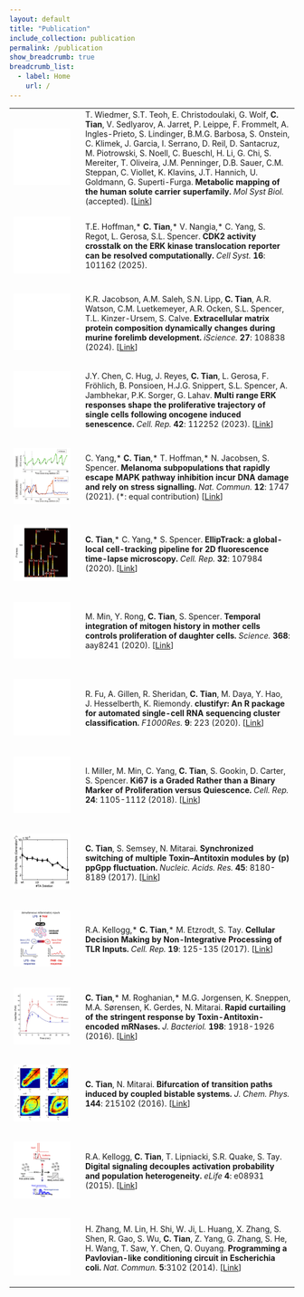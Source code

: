 ```yaml
---
layout: default
title: "Publication"
include_collection: publication
permalink: /publication
show_breadcrumb: true
breadcrumb_list:
  - label: Home
    url: /
---
```


<div id="main">
<table><tbody>
  <tr>
    <td style="width:100px"><p>
      <img src="../images/publication/no_image.png" style="max-width:100%;">
    </p></td> 
    <td style="padding-left:20px">
      T. Wiedmer, S.T. Teoh, E. Christodoulaki, G. Wolf, <strong>C. Tian</strong>, V. Sedlyarov, A. Jarret, P. Leippe, F. Frommelt, A. Ingles-Prieto, S. Lindinger, B.M.G. Barbosa, S. Onstein, C. Klimek, J. Garcia, I. Serrano, D. Reil, D. Santacruz, M. Piotrowski, S. Noell, C. Bueschl, H. Li, G. Chi, S. Mereiter, T. Oliveira, J.M. Penninger, D.B. Sauer, C.M. Steppan, C. Viollet, K. Klavins, J.T. Hannich, U. Goldmann, G. Superti-Furga.
      <strong>Metabolic mapping of the human solute carrier superfamily.</strong>
      <em>Mol Syst Biol.</em> (accepted).
      [<a href="https://doi.org/10.1101/2024.09.23.614124">Link</a>]
    </td>
  </tr>
  <tr>
    <td style="width:100px"><p>
      <img src="../images/publication/no_image.png" style="max-width:100%;">
    </p></td> 
    <td style="padding-left:20px">
      T.E. Hoffman,* <strong>C. Tian</strong>,* V. Nangia,* C. Yang, S. Regot, L. Gerosa, S.L. Spencer.
      <strong>CDK2 activity crosstalk on the ERK kinase translocation reporter can be resolved computationally.</strong>
      <em>Cell Syst.</em> <strong>16</strong>: 101162 (2025).
    </td>
  </tr>
  <tr>
    <td style="width:100px"><p>
      <img src="../images/publication/no_image.png" style="max-width:100%;">
    </p></td> 
    <td style="padding-left:20px">
      K.R. Jacobson, A.M. Saleh, S.N. Lipp, <strong>C. Tian</strong>, A.R. Watson, C.M. Luetkemeyer, A.R. Ocken, S.L. Spencer, T.L. Kinzer-Ursem, S. Calve.
      <strong>Extracellular matrix protein composition dynamically changes during murine forelimb development.</strong>
      <em>iScience.</em> <strong>27</strong>: 108838 (2024).
      [<a href="https://doi.org/10.1016/j.isci.2024.108838">Link</a>]
    </td>
  </tr>
  <tr>
    <td style="width:100px"><p>
      <img src="../images/publication/no_image.png" style="max-width:100%;">
    </p></td> 
    <td style="padding-left:20px">
      J.Y. Chen, C. Hug, J. Reyes, <strong>C. Tian</strong>, L. Gerosa, F. Fr&#246;hlich, B. Ponsioen, H.J.G. Snippert, S.L. Spencer, A. Jambhekar, P.K. Sorger, G. Lahav. 
      <strong>Multi range ERK responses shape the proliferative trajectory of single cells following oncogene induced senescence.</strong> 
      <em>Cell. Rep.</em> <strong>42</strong>: 112252 (2023). 
      [<a href="https://doi.org/10.1016/j.celrep.2023.112252">Link</a>]
    </td>
  </tr>
  <tr>
    <td style="width:100px"><p>
      <a href="https://doi.org/10.1038/s41467-021-21549-x">
        <img src="../images/publication/NatComms2021.png" style="max-width:100%;">
      </a>  
    </p></td> 
    <td style="padding-left:20px">
      C. Yang,* <strong>C. Tian</strong>,* T. Hoffman,* N. Jacobsen, S. Spencer. 
      <strong>Melanoma subpopulations that rapidly escape MAPK pathway inhibition incur DNA damage and rely on stress signalling.</strong> 
      <em>Nat. Commun.</em> <strong>12</strong>: 1747 (2021). (*: equal contribution) 
      [<a href="https://doi.org/10.1038/s41467-021-21549-x">Link</a>]
    </td>
  </tr>
  <tr>
    <td style="width:100px"><p>
      <a href="https://doi.org/10.1016/j.celrep.2020.107984">
        <img src="../images/publication/CellReport2020.png" style="max-width:100%;">
      </a>  
    </p></td> 
    <td style="padding-left:20px">
      <strong>C. Tian</strong>,* C. Yang,* S. Spencer. 
      <strong>EllipTrack: a global-local cell-tracking pipeline for 2D fluorescence time-lapse microscopy.</strong> 
      <em>Cell. Rep.</em> <strong>32</strong>: 107984 (2020). 
      [<a href="https://doi.org/10.1016/j.celrep.2020.107984">Link</a>]
    </td>
  </tr>
  <tr>
    <td style="width:100px"><p>
      <img src="../images/publication/no_image.png" style="max-width:100%;">
    </p></td> 
    <td style="padding-left:20px">
      M. Min, Y. Rong, <strong>C. Tian</strong>, S. Spencer. 
      <strong>Temporal integration of mitogen history in mother cells controls proliferation of daughter cells.</strong> 
      <em>Science.</em> <strong>368</strong>: aay8241 (2020). 
      [<a href="https://doi.org/10.1126/science.aay8241">Link</a>]
    </td>
  </tr>
  <tr>
    <td style="width:100px"><p>
      <img src="../images/publication/no_image.png" style="max-width:100%;">
    </p></td> 
    <td style="padding-left:20px">
      R. Fu, A. Gillen, R. Sheridan, <strong>C. Tian</strong>, M. Daya, Y. Hao, J. Hesselberth, K. Riemondy. 
      <strong>clustifyr: An R package for automated single-cell RNA sequencing cluster classification.</strong> 
      <em>F1000Res.</em> <strong>9</strong>: 223 (2020). 
      [<a href="https://doi.org/10.12688/f1000research.22969.2">Link</a>]
    </td>
  </tr>
  <tr>
    <td style="width:100px"><p>
      <img src="../images/publication/no_image.png" style="max-width:100%;">
    </p></td> 
    <td style="padding-left:20px">
      I. Miller, M. Min, C. Yang, <strong>C. Tian</strong>, S. Gookin, D. Carter, S. Spencer. 
      <strong>Ki67 is a Graded Rather than a Binary Marker of Proliferation versus Quiescence.</strong> 
      <em>Cell. Rep.</em> <strong>24</strong>: 1105-1112 (2018). 
      [<a href="https://doi.org/10.1016/j.celrep.2018.06.110">Link</a>]
    </td>
  </tr>
  <tr>
    <td style="width:100px"><p>
      <a href="https://doi.org/10.1093/nar/gkx552">
        <img src="../images/publication/NAR2017.png" style="max-width:100%;">
      </a>  
    </p></td> 
    <td style="padding-left:20px">
      <strong>C. Tian</strong>, S. Semsey, N. Mitarai. 
      <strong>Synchronized switching of multiple Toxin–Antitoxin modules by (p) ppGpp fluctuation.</strong> 
      <em>Nucleic. Acids. Res.</em> <strong>45</strong>: 8180-8189 (2017). 
      [<a href="https://doi.org/10.1093/nar/gkx552">Link</a>]
    </td>
  </tr>
  <tr>
    <td style="width:100px"><p>
      <a href="https://doi.org/10.1016/j.celrep.2017.03.027">
        <img src="../images/publication/CellReport2017.png" style="max-width:100%;">
      </a>
    </p></td> 
    <td style="padding-left:20px">
      R.A. Kellogg,* <strong>C. Tian</strong>,* M. Etzrodt, S. Tay. 
      <strong>Cellular Decision Making by Non-Integrative Processing of TLR Inputs.</strong> 
      <em>Cell. Rep.</em> <strong>19</strong>: 125-135 (2017). 
      [<a href="https://doi.org/10.1016/j.celrep.2017.03.027">Link</a>]
    </td>
  </tr>
  <tr>
    <td style="width:100px"><p>
      <a href="https://doi.org/10.1128/jb.00062-16">
        <img src="../images/publication/JBact2016.png" style="max-width:100%;">
      </a> 
    </p></td> 
    <td style="padding-left:20px">
      <strong>C. Tian</strong>,* M. Roghanian,* M.G. Jorgensen, K. Sneppen, M.A. S&#248;rensen, K. Gerdes, N. Mitarai. 
      <strong>Rapid curtailing of the stringent response by Toxin-Antitoxin-encoded mRNases.</strong> 
      <em>J. Bacteriol.</em> <strong>198</strong>: 1918-1926 (2016). 
      [<a href="https://doi.org/10.1128/jb.00062-16">Link</a>]
    </td>
  </tr>
  <tr>
    <td style="width:100px"><p>
      <a href="https://doi.org/10.1063/1.4953242">
        <img src="../images/publication/JChemPhys2016.png" style="max-width:100%;">
      </a> 
    </p></td> 
    <td style="padding-left:20px">
      <strong>C. Tian</strong>, N. Mitarai. 
      <strong>Bifurcation of transition paths induced by coupled bistable systems.</strong> 
      <em>J. Chem. Phys.</em> <strong>144</strong>: 215102 (2016). 
      [<a href="https://doi.org/10.1063/1.4953242">Link</a>]
    </td>
  </tr>
  <tr>
    <td style="width:100px"><p>
      <a href="https://doi.org/10.7554/elife.08931">
        <img src="../images/publication/eLife2015.png" style="max-width:100%;">
      </a>  
    </p></td> 
    <td style="padding-left:20px">
      R.A. Kellogg, <strong>C. Tian</strong>, T. Lipniacki, S.R. Quake, S. Tay. 
      <strong>Digital signaling decouples activation probability and population heterogeneity.</strong> 
      <em>eLife</em> <strong>4</strong>: e08931 (2015). 
      [<a href="https://doi.org/10.7554/elife.08931">Link</a>]
    </td>
  </tr>
  <tr>
    <td style="width:100px"><p>
      <img src="../images/publication/no_image.png" style="max-width:100%;">
    </p></td> 
    <td style="padding-left:20px">
      H. Zhang, M. Lin, H. Shi, W. Ji, L. Huang, X. Zhang, S. Shen, R. Gao, S. Wu, <strong>C. Tian</strong>, Z. Yang, G. Zhang, S. He, H. Wang, T. Saw, Y. Chen, Q. Ouyang. 
      <strong>Programming a Pavlovian-like conditioning circuit in Escherichia coli.</strong> 
      <em>Nat. Commun.</em> <strong>5</strong>:3102 (2014). 
      [<a href="https://doi.org/10.1038/ncomms4102">Link</a>]
    </td>
  </tr>
</tbody></table>
</div>